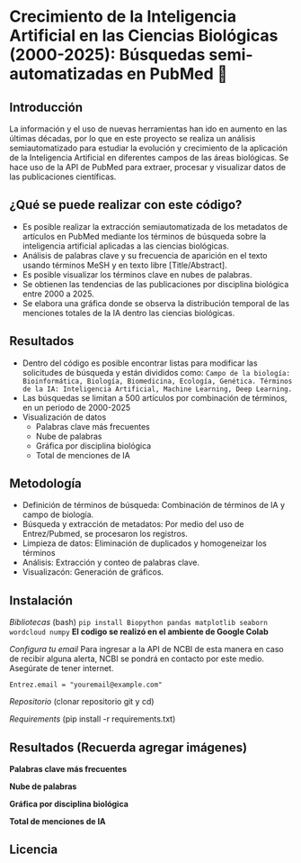 # Crecimiento de la Inteligencia Artificial en las Ciencias Biológicas (2000-2025): Búsquedas semi-automatizadas en PubMed 🔬

## **Introducción**
La información y el uso de nuevas herramientas han ido en aumento en las últimas décadas, por lo que en este proyecto se realiza un análisis semiautomatizado para estudiar la evolución y crecimiento de la aplicación de la Inteligencia Artificial en diferentes campos de las áreas biológicas. Se hace uso de la API de PubMed para extraer, procesar y visualizar datos de las publicaciones científicas. 


## **¿Qué se puede realizar con este código?**

- Es posible realizar la extracción semiautomatizada de los metadatos de artículos en PubMed mediante los términos de búsqueda sobre la inteligencia artificial aplicadas a las ciencias biológicas.
- Análisis de palabras clave y su frecuencia de aparición en el texto usando términos MeSH y en texto libre [Title/Abstract].
- Es posible visualizar los términos clave en nubes de palabras.
- Se obtienen las tendencias de las publicaciones por disciplina biológica entre 2000 a 2025.
- Se elabora una gráfica donde se observa la distribución temporal de las menciones totales de la IA dentro las ciencias biológicas.

## **Resultados**

   - Dentro del código es posible encontrar listas para modificar las solicitudes de búsqueda y están divididos como:
   ```Campo de la biología: Bioinformática, Biología, Biomedicina, Ecología, Genética. Términos de la IA: Inteligencia Artificial, Machine Learning, Deep Learning.```
   - Las búsquedas se limitan a 500 artículos por combinación de términos, en un periodo de 2000-2025
   - Visualización de datos
     - Palabras clave más frecuentes
     - Nube de palabras
     - Gráfica por disciplina biológica
     - Total de menciones de IA
    
## **Metodología**

- Definición de términos de búsqueda: Combinación de términos de IA y campo de biología.
- Búsqueda y extracción de metadatos: Por medio del uso de Entrez/Pubmed, se procesaron los registros.
- Limpieza de datos: Eliminación de duplicados y homogeneizar los términos
- Análisis: Extracción y conteo de palabras clave.
- Visualizacón: Generación de gráficos.

## **Instalación** 

*Bibliotecas*
(bash)
```pip install Biopython pandas matplotlib seaborn wordcloud numpy``` 
**El codigo se realizó en el ambiente de Google Colab**

*Configura tu email*
Para ingresar a la API de NCBI de esta manera en caso de recibir alguna alerta, NCBI se pondrá en contacto por este medio. Asegúrate de tener internet.

```
Entrez.email = "youremail@example.com"
```

*Repositorio*
(clonar repositorio git y cd)


*Requirements*
(pip install -r requirements.txt)



## Resultados (Recuerda agregar imágenes)

**Palabras clave más frecuentes**

**Nube de palabras**

**Gráfica por disciplina biológica**

**Total de menciones de IA**

## Licencia


